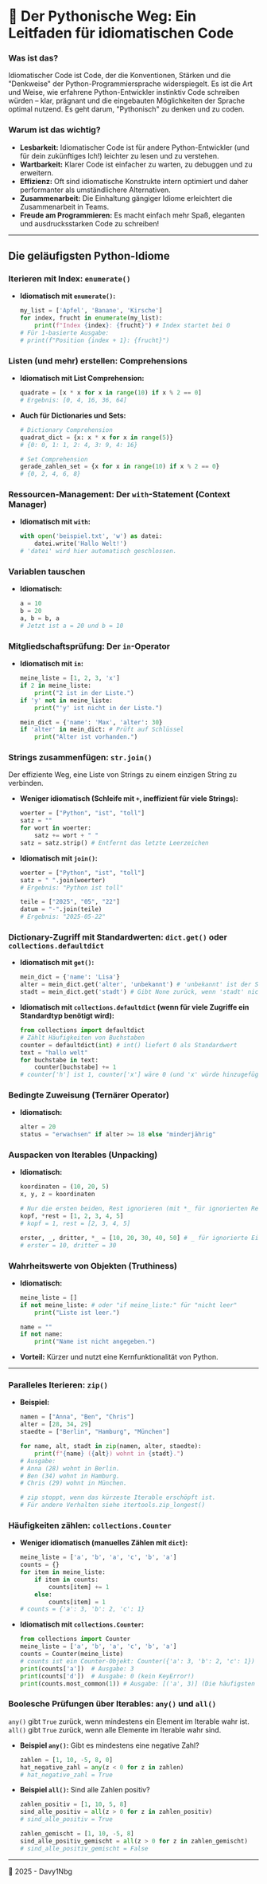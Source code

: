 # 🐍 Der Pythonische Weg: Ein Leitfaden für idiomatischen Code


### Was ist das?
Idiomatischer Code ist Code, der die Konventionen, Stärken und die "Denkweise" der Python-Programmiersprache widerspiegelt. Es ist die Art und Weise, wie erfahrene Python-Entwickler instinktiv Code schreiben würden – klar, prägnant und die eingebauten Möglichkeiten der Sprache optimal nutzend. Es geht darum, "Pythonisch" zu denken und zu coden.

### Warum ist das wichtig?

* **Lesbarkeit:** Idiomatischer Code ist für andere Python-Entwickler (und für dein zukünftiges Ich!) leichter zu lesen und zu verstehen.
* **Wartbarkeit:** Klarer Code ist einfacher zu warten, zu debuggen und zu erweitern.
* **Effizienz:** Oft sind idiomatische Konstrukte intern optimiert und daher performanter als umständlichere Alternativen.
* **Zusammenarbeit:** Die Einhaltung gängiger Idiome erleichtert die Zusammenarbeit in Teams.
* **Freude am Programmieren:** Es macht einfach mehr Spaß, eleganten und ausdrucksstarken Code zu schreiben!

---

## Die geläufigsten Python-Idiome

### Iterieren mit Index: `enumerate()`

* **Idiomatisch mit `enumerate()`:**
    ```python
    my_list = ['Apfel', 'Banane', 'Kirsche']
    for index, frucht in enumerate(my_list):
        print(f"Index {index}: {frucht}") # Index startet bei 0
    # Für 1-basierte Ausgabe:
    # print(f"Position {index + 1}: {frucht}")
    ```

### Listen (und mehr) erstellen: Comprehensions

* **Idiomatisch mit List Comprehension:**
    ```python
    quadrate = [x * x for x in range(10) if x % 2 == 0]
    # Ergebnis: [0, 4, 16, 36, 64]
    ```
* **Auch für Dictionaries und Sets:**
    ```python
    # Dictionary Comprehension
    quadrat_dict = {x: x * x for x in range(5)}
    # {0: 0, 1: 1, 2: 4, 3: 9, 4: 16}

    # Set Comprehension
    gerade_zahlen_set = {x for x in range(10) if x % 2 == 0}
    # {0, 2, 4, 6, 8}
    ```

### Ressourcen-Management: Der `with`-Statement (Context Manager)


* **Idiomatisch mit `with`:**
    ```python
    with open('beispiel.txt', 'w') as datei:
        datei.write('Hallo Welt!')
    # 'datei' wird hier automatisch geschlossen.
    ```

### Variablen tauschen

* **Idiomatisch:**
    ```python
    a = 10
    b = 20
    a, b = b, a
    # Jetzt ist a = 20 und b = 10
    ```

### Mitgliedschaftsprüfung: Der `in`-Operator

* **Idiomatisch mit `in`:**
    ```python
    meine_liste = [1, 2, 3, 'x']
    if 2 in meine_liste:
        print("2 ist in der Liste.")
    if 'y' not in meine_liste:
        print("'y' ist nicht in der Liste.")

    mein_dict = {'name': 'Max', 'alter': 30}
    if 'alter' in mein_dict: # Prüft auf Schlüssel
        print("Alter ist vorhanden.")
    ```

### Strings zusammenfügen: `str.join()`

Der effiziente Weg, eine Liste von Strings zu einem einzigen String zu verbinden.

* **Weniger idiomatisch (Schleife mit `+`, ineffizient für viele Strings):**
    ```python
    woerter = ["Python", "ist", "toll"]
    satz = ""
    for wort in woerter:
        satz += wort + " "
    satz = satz.strip() # Entfernt das letzte Leerzeichen
    ```
* **Idiomatisch mit `join()`:**
    ```python
    woerter = ["Python", "ist", "toll"]
    satz = " ".join(woerter)
    # Ergebnis: "Python ist toll"

    teile = ["2025", "05", "22"]
    datum = "-".join(teile)
    # Ergebnis: "2025-05-22"
    ```

### Dictionary-Zugriff mit Standardwerten: `dict.get()` oder `collections.defaultdict`

* **Idiomatisch mit `get()`:**
    ```python
    mein_dict = {'name': 'Lisa'}
    alter = mein_dict.get('alter', 'unbekannt') # 'unbekannt' ist der Standardwert
    stadt = mein_dict.get('stadt') # Gibt None zurück, wenn 'stadt' nicht existiert
    ```
* **Idiomatisch mit `collections.defaultdict` (wenn für viele Zugriffe ein Standardtyp benötigt wird):**
    ```python
    from collections import defaultdict
    # Zählt Häufigkeiten von Buchstaben
    counter = defaultdict(int) # int() liefert 0 als Standardwert
    text = "hallo welt"
    for buchstabe in text:
        counter[buchstabe] += 1
    # counter['h'] ist 1, counter['x'] wäre 0 (und 'x' würde hinzugefügt)
    ```

### Bedingte Zuweisung (Ternärer Operator)

* **Idiomatisch:**
    ```python
    alter = 20
    status = "erwachsen" if alter >= 18 else "minderjährig"
    ```

### Auspacken von Iterables (Unpacking)


* **Idiomatisch:**
    ```python
    koordinaten = (10, 20, 5)
    x, y, z = koordinaten

    # Nur die ersten beiden, Rest ignorieren (mit *_ für ignorierten Rest)
    kopf, *rest = [1, 2, 3, 4, 5]
    # kopf = 1, rest = [2, 3, 4, 5]

    erster, _, dritter, *_ = [10, 20, 30, 40, 50] # _ für ignorierte Einzelwerte
    # erster = 10, dritter = 30
    ```

### Wahrheitswerte von Objekten (Truthiness)


* **Idiomatisch:**
    ```python
    meine_liste = []
    if not meine_liste: # oder "if meine_liste:" für "nicht leer"
        print("Liste ist leer.")

    name = ""
    if not name:
        print("Name ist nicht angegeben.")
    ```
* **Vorteil:** Kürzer und nutzt eine Kernfunktionalität von Python.

---

### Paralleles Iterieren: `zip()`

* **Beispiel:**
    ```python
    namen = ["Anna", "Ben", "Chris"]
    alter = [28, 34, 29]
    staedte = ["Berlin", "Hamburg", "München"]

    for name, alt, stadt in zip(namen, alter, staedte):
        print(f"{name} ({alt}) wohnt in {stadt}.")
    # Ausgabe:
    # Anna (28) wohnt in Berlin.
    # Ben (34) wohnt in Hamburg.
    # Chris (29) wohnt in München.

    # zip stoppt, wenn das kürzeste Iterable erschöpft ist.
    # Für andere Verhalten siehe itertools.zip_longest()
    ```

### Häufigkeiten zählen: `collections.Counter`

* **Weniger idiomatisch (manuelles Zählen mit `dict`):**
    ```python
    meine_liste = ['a', 'b', 'a', 'c', 'b', 'a']
    counts = {}
    for item in meine_liste:
        if item in counts:
            counts[item] += 1
        else:
            counts[item] = 1
    # counts = {'a': 3, 'b': 2, 'c': 1}
    ```
* **Idiomatisch mit `collections.Counter`:**
    ```python
    from collections import Counter
    meine_liste = ['a', 'b', 'a', 'c', 'b', 'a']
    counts = Counter(meine_liste)
    # counts ist ein Counter-Objekt: Counter({'a': 3, 'b': 2, 'c': 1})
    print(counts['a'])  # Ausgabe: 3
    print(counts['d'])  # Ausgabe: 0 (kein KeyError!)
    print(counts.most_common(1)) # Ausgabe: [('a', 3)] (Die häufigsten Elemente)
    ```

### Boolesche Prüfungen über Iterables: `any()` und `all()`

`any()` gibt `True` zurück, wenn mindestens ein Element im Iterable wahr ist.
`all()` gibt `True` zurück, wenn alle Elemente im Iterable wahr sind.

* **Beispiel `any()`:** Gibt es mindestens eine negative Zahl?
    ```python
    zahlen = [1, 10, -5, 8, 0]
    hat_negative_zahl = any(z < 0 for z in zahlen)
    # hat_negative_zahl = True
    ```
* **Beispiel `all()`:** Sind alle Zahlen positiv?
    ```python
    zahlen_positiv = [1, 10, 5, 8]
    sind_alle_positiv = all(z > 0 for z in zahlen_positiv)
    # sind_alle_positiv = True

    zahlen_gemischt = [1, 10, -5, 8]
    sind_alle_positiv_gemischt = all(z > 0 for z in zahlen_gemischt)
    # sind_alle_positiv_gemischt = False
    ```

---
🐍 2025 - Davy1Nbg
